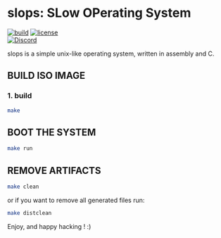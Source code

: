 # slops: SLow OPerating System
[![build](https://img.shields.io/github/workflow/status/Slops64/slops/Makefile%20CI?style=flat-square)](https://github.com/Slops64/slops/actions/workflows/makefile.yml)
[![license](https://img.shields.io/github/license/Slops64/slops?color=yellow&style=flat-square)](https://github.com/Slops64/slops/blob/main/LICENSE)\
[![Discord](https://img.shields.io/discord/764159913924100127?color=blue&label=%20Discord&logo=discord&style=flat-square)](https://discord.com/invite/jXEqh9t6?utm_source=Discord%20Widget&utm_medium=Connect)

slops is a simple unix-like operating system, written in assembly and C.

## BUILD ISO IMAGE

### 1. build

```bash
make
```

## BOOT THE SYSTEM

```bash
make run
```

## REMOVE ARTIFACTS

```bash
make clean
```

or if you want to remove all generated files run:

```bash
make distclean
```

Enjoy, and happy hacking ! :)
